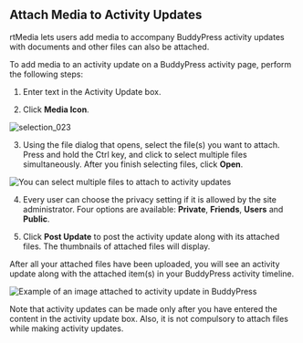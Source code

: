 ## Attach Media to Activity Updates

rtMedia lets users add media to accompany BuddyPress activity updates with documents and other files can also be attached.

To add media to an activity update on a BuddyPress activity page, perform the following steps:

  1. Enter text in the Activity Update box.

  2. Click **Media Icon**.

  ![selection_023](https://cloud.githubusercontent.com/assets/1140051/7589328/a5b4175c-f8df-11e4-83b9-867bdfff11a4.png)

  3. Using the file dialog that opens, select the file(s) you want to attach. Press and hold the Ctrl key, and click to select multiple files simultaneously. After you finish selecting files, click  **Open**.

  ![You can select multiple files to attach to activity updates](https://rtcamp.com/wp-content/uploads/2013/09/SelectMultipleFilesToAttach.png)

  4. Every user can choose the privacy setting if it is allowed by the site administrator. Four options are available: **Private**, **Friends**, **Users** and **Public**.

  5. Click **Post Update** to post the activity update along with its attached files. The thumbnails of attached files will display.

After all your attached files have been uploaded, you will see an activity update along with the attached item(s) in your BuddyPress activity timeline.

![Example of an image attached to activity update in BuddyPress](https://rtcamp.com/wp-content/uploads/2013/09/ImageAttachedToActivityUpdate.png)

Note that activity updates can be made only after you have entered the content in the activity update box. Also, it is not compulsory to attach files while making activity updates.
